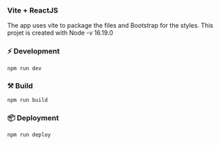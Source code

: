 ### Vite + ReactJS
The app uses vite to package the files and Bootstrap for the styles.
This projet is created with Node -v 16.19.0 

### ⚡️ Development
```
npm run dev
```

### ⚒️ Build
```
npm run build
```

### 📦 Deployment
```
npm run deploy
